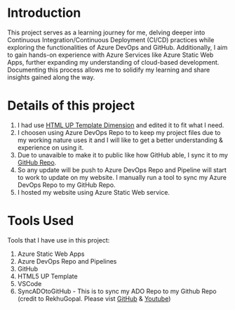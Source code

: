 # Introduction 
This project serves as a learning journey for me, delving deeper into Continuous Integration/Continuous Deployment (CI/CD) practices while exploring the functionalities of Azure DevOps and GitHub. Additionally, I aim to gain hands-on experience with Azure Services like Azure Static Web Apps, further expanding my understanding of cloud-based development. Documenting this process allows me to solidify my learning and share insights gained along the way.

# Details of this project
1. I had use [HTML UP Template Dimension](https://html5up.net/dimension) and edited it to fit what I need.
2. I choosen using Azure DevOps Repo to to keep my project files due to my working nature uses it and I will like to get a better understanding & experience on using it.
3. Due to unavaible to make it to public like how GitHub able, I sync it to my [GitHub Repo](https://github.com/garytan5753/projectgtazureresume).
4. So any update will be push to Azure DevOps Repo and Pipeline will start to work to update on my website. I manually run a tool to sync my Azure DevOps Repo to my GitHub Repo.
5. I hosted my website using Azure Static Web service.

# Tools Used
Tools that I have use in this project:
1.	Azure Static Web Apps
2.  Azure DevOps Repo and Pipelines
3.  GitHub
4.	HTML5 UP Template
5.	VSCode
6.  SyncADOtoGitHub - This is to sync my ADO Repo to my Github Repo (credit to RekhuGopal. Please vist [GitHub](https://github.com/RekhuGopal/SyncADOtoGitHub) & [Youtube](https://www.youtube.com/watch?v=G1nKqb8be-A&t=1434s))
